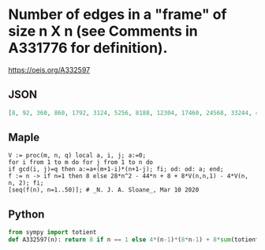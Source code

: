 # Number of edges in a "frame" of size n X n \(see Comments in A331776 for definition\)\.
https://oeis.org/A332597
## JSON
```JSON
[8, 92, 360, 860, 1792, 3124, 5256, 8188, 12304, 17460, 24568, 33244, 44688, 58228, 74664, 94028, 118080, 145380, 178568, 216252, 259776, 308276, 365352, 428556, 501152, 580804, 670536, 768908, 880992, 1001764, 1138248, 1286748, 1449984, 1625300, 1817752, 2023740, 2252048, 2495476, 2759304, 3040460, 3349056]
```
## Maple
```Maple
V := proc(m, n, q) local a, i, j; a:=0;
for i from 1 to m do for j from 1 to n do
if gcd(i, j)=q then a:=a+(m+1-i)*(n+1-j); fi; od: od: a; end;
f := n -> if n=1 then 8 else 28*n^2 - 44*n + 8 + 8*V(n,n,1) - 4*V(n, n, 2); fi;
[seq(f(n), n=1..50)]; # _N. J. A. Sloane_, Mar 10 2020
```
## Python
```Python
from sympy import totient
def A332597(n): return 8 if n == 1 else 4*(n-1)*(8*n-1) + 8*sum(totient(i)*(n+1-i)*(n+i+1) for i in range(2,n//2+1)) + 8*sum(totient(i)*(n+1-i)*(2*n+2-i) for i in range(n//2+1,n+1)) # _Chai Wah Wu_, Aug 16 2021
```
